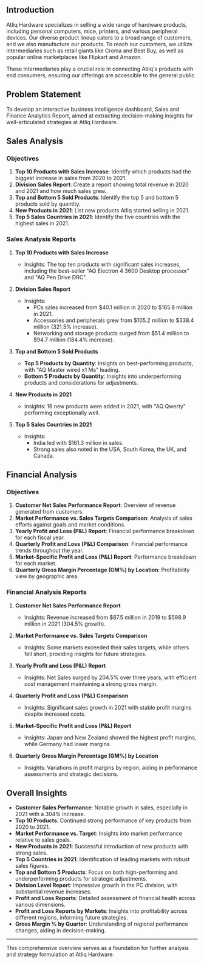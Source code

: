 
## Introduction
Atliq Hardware specializes in selling a wide range of hardware products, including personal computers, mice, printers, and various peripheral devices. Our diverse product lineup caters to a broad range of customers, and we also manufacture our products. To reach our customers, we utilize intermediaries such as retail giants like Croma and Best Buy, as well as popular online marketplaces like Flipkart and Amazon.

These intermediaries play a crucial role in connecting Atliq's products with end consumers, ensuring our offerings are accessible to the general public.

## Problem Statement
To develop an interactive business intelligence dashboard, Sales and Finance Analytics Report, aimed at extracting decision-making insights for well-articulated strategies at Atliq Hardware.

## Sales Analysis

### Objectives
1. **Top 10 Products with Sales Increase**: Identify which products had the biggest increase in sales from 2020 to 2021.
2. **Division Sales Report**: Create a report showing total revenue in 2020 and 2021 and how much sales grew.
3. **Top and Bottom 5 Sold Products**: Identify the top 5 and bottom 5 products sold by quantity.
4. **New Products in 2021**: List new products Atliq started selling in 2021.
5. **Top 5 Sales Countries in 2021**: Identify the five countries with the highest sales in 2021.

### Sales Analysis Reports

1. **Top 10 Products with Sales Increase**
   - Insights: The top ten products with significant sales increases, including the best-seller "AQ Electron 4 3600 Desktop processor" and "AQ Pen Drive DRC".

2. **Division Sales Report**
   - Insights: 
     - PCs sales increased from $40.1 million in 2020 to $165.8 million in 2021.
     - Accessories and peripherals grew from $105.2 million to $338.4 million (321.5% increase).
     - Networking and storage products surged from $51.4 million to $94.7 million (184.4% increase).

3. **Top and Bottom 5 Sold Products**
   - **Top 5 Products by Quantity**: Insights on best-performing products, with "AQ Master wired x1 Ms" leading.
   - **Bottom 5 Products by Quantity**: Insights into underperforming products and considerations for adjustments.

4. **New Products in 2021**
   - Insights: 16 new products were added in 2021, with "AQ Qwerty" performing exceptionally well.

5. **Top 5 Sales Countries in 2021**
   - Insights: 
     - India led with $161.3 million in sales.
     - Strong sales also noted in the USA, South Korea, the UK, and Canada.

## Financial Analysis

### Objectives
1. **Customer Net Sales Performance Report**: Overview of revenue generated from customers.
2. **Market Performance vs. Sales Targets Comparison**: Analysis of sales efforts against goals and market conditions.
3. **Yearly Profit and Loss (P&L) Report**: Financial performance breakdown for each fiscal year.
4. **Quarterly Profit and Loss (P&L) Comparison**: Financial performance trends throughout the year.
5. **Market-Specific Profit and Loss (P&L) Report**: Performance breakdown for each market.
6. **Quarterly Gross Margin Percentage (GM%) by Location**: Profitability view by geographic area.

### Financial Analysis Reports

1. **Customer Net Sales Performance Report**
   - Insights: Revenue increased from $87.5 million in 2019 to $598.9 million in 2021 (304.5% growth).

2. **Market Performance vs. Sales Targets Comparison**
   - Insights: Some markets exceeded their sales targets, while others fell short, providing insights for future strategies.

3. **Yearly Profit and Loss (P&L) Report**
   - Insights: Net Sales surged by 204.5% over three years, with efficient cost management maintaining a strong gross margin.

4. **Quarterly Profit and Loss (P&L) Comparison**
   - Insights: Significant sales growth in 2021 with stable profit margins despite increased costs.

5. **Market-Specific Profit and Loss (P&L) Report**
   - Insights: Japan and New Zealand showed the highest profit margins, while Germany had lower margins.

6. **Quarterly Gross Margin Percentage (GM%) by Location**
   - Insights: Variations in profit margins by region, aiding in performance assessments and strategic decisions.

## Overall Insights
- **Customer Sales Performance**: Notable growth in sales, especially in 2021 with a 304% increase.
- **Top 10 Products**: Continued strong performance of key products from 2020 to 2021.
- **Market Performance vs. Target**: Insights into market performance relative to sales goals.
- **New Products in 2021**: Successful introduction of new products with strong sales.
- **Top 5 Countries in 2021**: Identification of leading markets with robust sales figures.
- **Top and Bottom 5 Products**: Focus on both high-performing and underperforming products for strategic adjustments.
- **Division Level Report**: Impressive growth in the PC division, with substantial revenue increases.
- **Profit and Loss Reports**: Detailed assessment of financial health across various dimensions.
- **Profit and Loss Reports by Markets**: Insights into profitability across different regions, informing future strategies.
- **Gross Margin % by Quarter**: Understanding of regional performance changes, aiding in decision-making.

---

This comprehensive overview serves as a foundation for further analysis and strategy formulation at Atliq Hardware.
